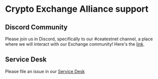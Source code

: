 # Crypto Exchange Alliance support

## Discord Community

Please join us in Discord, specifically to our #ceatestnet channel, a place where we will interact with our 
Exchange community! Here's the [link](https://discord.gg/6xzYRTJGNf).

## Service Desk

Please file an issue in our [Service Desk](http://support.cealliance.io/)